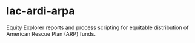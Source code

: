 # lac-ardi-arpa
Equity Explorer reports and process scripting for equitable distribution of American Rescue Plan (ARP) funds.

